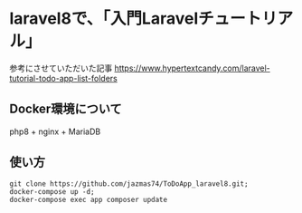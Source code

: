# laravel8で、「入門Laravelチュートリアル」

参考にさせていただいた記事
https://www.hypertextcandy.com/laravel-tutorial-todo-app-list-folders

## Docker環境について
php8 + nginx + MariaDB 

## 使い方
```
git clone https://github.com/jazmas74/ToDoApp_laravel8.git;
docker-compose up -d;
docker-compose exec app composer update
```

